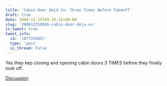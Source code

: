 ```yaml
---
title: 'Cabin Door Déjà Vu: Three Times Before Takeoff'
draft: true
date: 2008-12-25T09:26:32+00:00
slug: '200812250926-cabin-door-deja-vu'
is_tweet: true
tweet_info:
  id: '1077259857'
  type: 'post'
  is_thread: False
---
```




Yes they kep closing and opening cabin doors 3 TIMES before they finally took off.

[Discussion](https://x.com/sytelus/status/1077259857)
